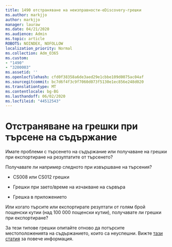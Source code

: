 ```yaml
---
title: 1490 отстраняване на неизправности-eDiscovery-грешки
ms.author: markjjo
author: markjjo
manager: lauraw
ms.date: 04/21/2020
ms.audience: Admin
ms.topic: article
ROBOTS: NOINDEX, NOFOLLOW
localization_priority: Normal
ms.collection: Adm_O365
ms.custom:
- "1490"
- "3200003"
ms.assetid: ''
ms.openlocfilehash: cfd0f38358a6de3aed29e1cbbe109d0075ac04af
ms.sourcegitcommit: bc7d6f4f3c9f7060d073f5130e1ec856e248d020
ms.translationtype: MT
ms.contentlocale: bg-BG
ms.lasthandoff: 06/02/2020
ms.locfileid: "44512543"
---
```

# <a name="troubleshoot-content-search-errors"></a>Отстраняване на грешки при търсене на съдържание

Имате проблеми с търсенето на съдържание или получаване на грешки при експортиране на резултатите от търсенето?

Получавате ли например следното при извършване на търсения?

- CS008 или CS012 грешки

- Грешки при заето/време на изчакване на сървъра

- Грешка в приложението

Или когато търсите или експортирате резултати от голям брой пощенски кутии (над 100 000 пощенски кутии), получавате ли грешки при експортиране?

За тези типове грешки опитайте отново да потърсите местоположенията на съдържанието, които са неуспешни. Вижте [тази статия](https://docs.microsoft.com/microsoft-365/compliance/retry-failed-content-search) за повече информация.
